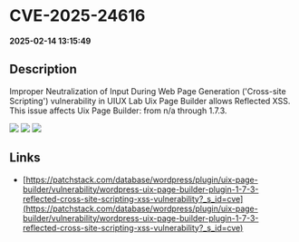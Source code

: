 # CVE-2025-24616

**2025-02-14 13:15:49**

## Description
Improper Neutralization of Input During Web Page Generation ('Cross-site Scripting') vulnerability in UIUX Lab Uix Page Builder allows Reflected XSS. This issue affects Uix Page Builder: from n/a through 1.7.3.

![](https://img.shields.io/static/v1?label=Score&message=7.1&color=red)
![](https://img.shields.io/static/v1?label=Severity&message=HIGH&color=red)
![](https://img.shields.io/static/v1?label=CWE&message=XSS&color=green)

## Links
- [https://patchstack.com/database/wordpress/plugin/uix-page-builder/vulnerability/wordpress-uix-page-builder-plugin-1-7-3-reflected-cross-site-scripting-xss-vulnerability?_s_id=cve](https://patchstack.com/database/wordpress/plugin/uix-page-builder/vulnerability/wordpress-uix-page-builder-plugin-1-7-3-reflected-cross-site-scripting-xss-vulnerability?_s_id=cve)
